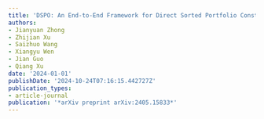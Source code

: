 ```yaml
---
title: 'DSPO: An End-to-End Framework for Direct Sorted Portfolio Construction'
authors:
- Jianyuan Zhong
- Zhijian Xu
- Saizhuo Wang
- Xiangyu Wen
- Jian Guo
- Qiang Xu
date: '2024-01-01'
publishDate: '2024-10-24T07:16:15.442727Z'
publication_types:
- article-journal
publication: '*arXiv preprint arXiv:2405.15833*'
---
```

